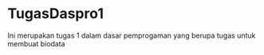 # TugasDaspro1
Ini merupakan tugas 1 dalam dasar pemprogaman yang berupa tugas untuk membuat biodata
